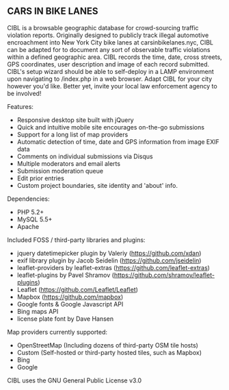 CARS IN BIKE LANES
------------------

CIBL is a browsable geographic database for crowd-sourcing traffic violation reports. Originally designed to publicly track illegal automotive encroachment into New York City bike lanes at carsinbikelanes.nyc, CIBL can be adapted for to document any sort of observable traffic violations within a defined geographic area. CIBL records the time, date, cross streets, GPS coordinates, user description and image of each record submitted. CIBL's setup wizard should be able to self-deploy in a LAMP environment upon navigating to /index.php in a web browser. Adapt CIBL for your city however you'd like. Better yet, invite your local law enforcement agency to be involved!   
  
Features:  
- Responsive desktop site built with jQuery
- Quick and intuitive mobile site encourages on-the-go submissions
- Support for a long list of map providers
- Automatic detection of time, date and GPS information from image EXIF data
- Comments on individual submissions via Disqus
- Multiple moderators and email alerts
- Submission moderation queue
- Edit prior entries
- Custom project boundaries, site identity and 'about' info. 
  
Dependencies:  
- PHP 5.2+  
- MySQL 5.5+  
- Apache  
  
Included FOSS / third-party libraries and plugins:  
- jquery datetimepicker plugin by Valeriy (https://github.com/xdan)  
- exif library plugin by Jacob Seidelin (https://github.com/jseidelin)  
- leaflet-providers by leaflet-extras (https://github.com/leaflet-extras)  
- leaflet-plugins by Pavel Shramov (https://github.com/shramov/leaflet-plugins)  
- Leaflet (https://github.com/Leaflet/Leaflet)  
- Mapbox (https://github.com/mapbox)  
- Google fonts & Google Javascript API  
- Bing maps API  
- license plate font by Dave Hansen  
  
Map providers currently supported:  
- OpenStreetMap (Including dozens of third-party OSM tile hosts)  
- Custom (Self-hosted or third-party hosted tiles, such as Mapbox)  
- Bing  
- Google

CIBL uses the GNU General Public License v3.0